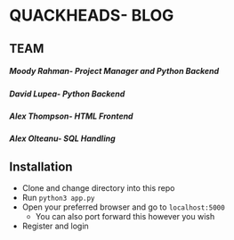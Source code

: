 # QUACKHEADS- BLOG

## TEAM

##### Moody Rahman- Project Manager and Python Backend
##### David Lupea- Python Backend
##### Alex Thompson- HTML Frontend
##### Alex Olteanu- SQL Handling


## Installation
- Clone and change directory into this repo
- Run `python3 app.py`
- Open your preferred browser and go to `localhost:5000`
    - You can also port forward this however you wish
- Register and login